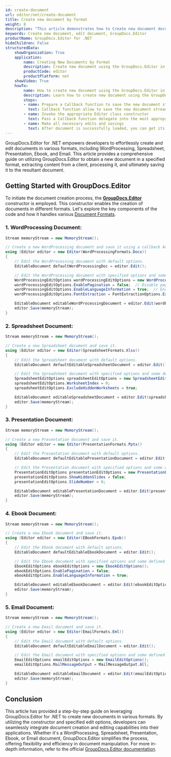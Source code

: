 ```yaml
---
id: create-document
url: editor/net/create-document
title: Create new document by format
weight: 8
description: "This article demonstrates how to Create new document documents, spreadsheets and presentations with GroupDocs.Editor for .NET API."
keywords: Create new document, edit document, GroupDocs.Editor
productName: GroupDocs.Editor for .NET
hideChildren: False
structuredData:
    showOrganization: True
    application:    
        name: Creating New Documents by Format
        description: Create new document using the GroupDocs.Editor in C# language
        productCode: editor
        productPlatform: net 
    showVideo: True
    howTo:
        name: How to create new document using the GroupDocs.Editor in C#
        description: Learn how to create new document using the GroupDocs.Editor in C# step by step
        steps:
        - name: Prepare a Callback function to save the new document stream if needed 
          text: Callback function allow to save the new document stream
        - name: Invoke the appropriate Editor class constructor
          text: Pass a Callback function delegate into the most appropriate overload of the constructor of GroupDocs.Editor.Editor class
        - name: Make all necessary edits and savings
          text: After document is successfully loaded, you can get its metainfo, generate its editable version, and finally save it to the resultant file
---
```



GroupDocs.Editor for .NET empowers developers to effortlessly create and edit documents in various formats, including WordProcessing, Spreadsheet, Presentation, Ebook, and Email. This article provides a comprehensive guide on utilizing GroupDocs.Editor to obtain a new document in a specified format, extracting content from a client, processing it, and ultimately saving it to the resultant document.

## Getting Started with GroupDocs.Editor

To initiate the document creation process, the [**GroupDocs.Editor**](https://reference.groupdocs.com/editor/net/groupdocs.editor/editor/#constructors) constructor is employed. This constructor enables the creation of documents in different formats. Let's explore the key components of the code and how it handles various  [Document Formats](https://docs.groupdocs.com/editor/net/supported-document-formats/).

### 1. WordProcessing Document:

```csharp
Stream memoryStream = new MemoryStream();

// Create a new WordProcessing document and save it using a callback Action<Stream>.
using (Editor editor = new Editor(WordProcessingFormats.Docx))
{
    // Edit the WordProcessing document with default options.
    EditableDocument defaultWordProcessingDoc = editor.Edit();

    // Edit the WordProcessing document with specified options and some defined settings.
    WordProcessingEditOptions wordProcessingEditOptions = new WordProcessingEditOptions();
    wordProcessingEditOptions.EnablePagination = false;  // Disable pagination for the document.
    wordProcessingEditOptions.EnableLanguageInformation = true;  // Enable language information for the document.
    wordProcessingEditOptions.FontExtraction = FontExtractionOptions.ExtractAllEmbedded;  // Extract all embedded fonts.

    EditableDocument editableWordProcessingDocument = editor.Edit(wordProcessingEditOptions);
    editor.Save(memoryStream);
}
```

### 2. Spreadsheet Document:

```csharp
Stream memoryStream = new MemoryStream();

// Create a new Spreadsheet document and save it.
using (Editor editor = new Editor(SpreadsheetFormats.Xlsx))
{
    // Edit the Spreadsheet document with default options.
    EditableDocument defaultEditableSpreadsheetDocument = editor.Edit();

    // Edit the Spreadsheet document with specified options and some defined settings.
    SpreadsheetEditOptions spreadsheetEditOptions = new SpreadsheetEditOptions();
    spreadsheetEditOptions.WorksheetIndex = 0;
    spreadsheetEditOptions.ExcludeHiddenWorksheets = true;

    EditableDocument editableSpreadsheetDocument = editor.Edit(spreadsheetEditOptions);
    editor.Save(memoryStream);
}
```

### 3. Presentation Document:

```csharp
Stream memoryStream = new MemoryStream();

// Create a new Presentation document and save it.
using (Editor editor = new Editor(PresentationFormats.Pptx))
{
    // Edit the Presentation document with default options.
    EditableDocument defaultEditablePresentationDocument = editor.Edit();

    // Edit the Presentation document with specified options and some defined settings.
    PresentationEditOptions presentationEditOptions = new PresentationEditOptions();
    presentationEditOptions.ShowHiddenSlides = false;
    presentationEditOptions.SlideNumber = 0;

    EditableDocument editablePresentationDocument = editor.Edit(presentationEditOptions);
    editor.Save(memoryStream);
}
```

### 4. Ebook Document:

```csharp
Stream memoryStream = new MemoryStream();

// Create a new Ebook document and save it.
using (Editor editor = new Editor(EBookFormats.Epub))
{
    // Edit the Ebook document with default options.
    EditableDocument defaultEditableEbookDocument = editor.Edit();

    // Edit the Ebook document with specified options and some defined settings.
    EbookEditOptions ebookEditOptions = new EbookEditOptions();
    ebookEditOptions.EnablePagination = false;
    ebookEditOptions.EnableLanguageInformation = true;

    EditableDocument editableEbookDocument = editor.Edit(ebookEditOptions);
    editor.Save(memoryStream);
}
```

### 5. Email Document:

```csharp
Stream memoryStream = new MemoryStream();

// Create a new Email document and save it.
using (Editor editor = new Editor(EmailFormats.Eml))
{
    // Edit the Email document with default options.
    EditableDocument defaultEditableEmailDocument = editor.Edit();

    // Edit the Email document with specified options and some defined settings.
    EmailEditOptions emailEditOptions = new EmailEditOptions();
    emailEditOptions.MailMessageOutput = MailMessageOutput.All;

    EditableDocument editableEmailDocument = editor.Edit(emailEditOptions);
    editor.Save(memoryStream);
}
```

## Conclusion

This article has provided a step-by-step guide on leveraging GroupDocs.Editor for .NET to create new documents in various formats. By utilizing the constructor and specified edit options, developers can seamlessly integrate document creation and editing capabilities into their applications. Whether it's a WordProcessing, Spreadsheet, Presentation, Ebook, or Email document, GroupDocs.Editor simplifies the process, offering flexibility and efficiency in document manipulation. For more in-depth information, refer to the official [GroupDocs.Editor documentation](https://docs.groupdocs.com/editor/net/).
